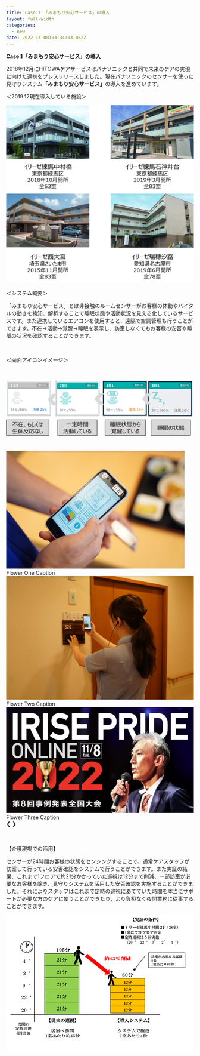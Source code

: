 ```yaml
---
title: Case.1 「みまもり安心サービス」の導入
layout: full-width
categories:
  - new
date: 2022-11-08T03:34:03.062Z
---
```

<span class="text-xm font-bold text-left"><b>Case.1「みまもり安心サービス」の導入</b></span>

<span class="text-xs text-left">2018年12月にHITOWAケアサービスはパナソニックと共同で未来のケアの実現に向けた連携をプレスリリースしました。現在パナソニックのセンサーを使った見守りシステム<strong>「みまもり安心サービス」</strong>の導入を進めています。</span>

</span><span class="text-xs text-left">＜2019.12現在導入している施設＞</span>

![](/images/1574314080-1-.png)

<span class="text-xs  text-left">＜システム概要＞</span>

</span><span class="text-xs  text-black">「みまもり安心サービス」とは非接触のルームセンサーがお客様の体動やバイタルの動きを検知、解析することで睡眠状態や活動状況を見える化しているサービスです。また連携しているエアコンを使用すると、遠隔で空調管理も行うことができます。不在→活動→覚醒→睡眠を表示し、訪室しなくてもお客様の安否や睡眠の状況を確認することができます。</span>

<br>

<span class="text-xs text-left">＜画面アイコンイメージ＞</span>

<br>

![](/images/1573109674.png)

<br>

<div class="relative w-[600px] mx-auto">
        <div class="slide relative">
            <img class="w-full h-\[300px] object-cover"
                src="/images/1599540407.png">
            <div class="absolute bottom-0 w-full px-5 py-3 bg-black/40 text-center text-white">Flower One Caption</div>
        </div>
        <div class="slide relative">
            <img class="w-full h-\[300px] object-cover"
                src="/images/1599540773.png">
            <div class="absolute bottom-0 w-full px-5 py-3 bg-black/40 text-center text-white">Flower Two Caption</div>
        </div>
        <div class="slide relative">
            <img class="w-full h-\[300px] object-cover"
                src="/images/1574302761.png">
            <div class="absolute bottom-0 w-full px-5 py-3 bg-black/40 text-center text-white">Flower Three Caption
            </div>
        </div>
        <a class="absolute left-0 top-1/2 p-4 -translate-y-1/2 bg-black/30 hover:bg-black/50 text-white hover:text-amber-500 cursor-pointer"
            onclick="moveSlide(-1)">❮</a>
        <a class="absolute right-0 top-1/2 p-4 -translate-y-1/2 bg-black/30 hover:bg-black/50 text-white hover:text-amber-500 cursor-pointer"
            onclick="moveSlide(1)">❯</a>
    </div>
    <br>
    <div class="flex justify-center items-center space-x-5">
        <div class="dot w-4 h-4 rounded-full cursor-pointer" onclick="currentSlide(1)"></div>
        <div class="dot w-4 h-4 rounded-full cursor-pointer" onclick="currentSlide(2)"></div>
        <div class="dot w-4 h-4 rounded-full cursor-pointer" onclick="currentSlide(3)"></div>
    </div>
    <script>
        let slideIndex = 1;
        showSlide(slideIndex);
        function moveSlide(moveStep) {
            showSlide(slideIndex += moveStep);
        }
        function currentSlide(n) {
            showSlide(slideIndex = n);
        }
        function showSlide(n) {
            let i;
            const slides = document.getElementsByClassName("slide");
            const dots = document.getElementsByClassName('dot');
            if (n > slides.length) { slideIndex = 1 }
            if (n < 1) { slideIndex = slides.length }
         for (i = 0; i < slides.length; i++) {
                slides[i].classList.add('hidden');
            }
            for (i = 0; i < dots.length; i++) {
                dots[i].classList.remove('bg-yellow-500');
                dots[i].classList.add('bg-green-600');
            }
            slides[slideIndex - 1].classList.remove('hidden');
            dots[slideIndex - 1].classList.remove('bg-green-600');
            dots[slideIndex - 1].classList.add('bg-yellow-500');
        }
    </script>

<br>

<span class="text-xs text-left">【介護現場での活用】</span>

<span class="text-xs">センサーが24時間お客様の状態をセンシングすることで、通常ケアスタッフが訪室して行っている安否確認をシステムで行うことができます。また実証の結果、これまで1フロアで約21分かかっていた巡視は12分まで削減、一部訪室が必要なお客様を除き、見守りシステムを活用した安否確認を実施することができました。それによりスタッフはこれまで定時の巡視にあてていた時間を本当にサポートが必要な方のケアに使うことができたり、より負担なく夜間業務に従事することができます。</span>

![](/images/image-3-.png)

<link href="https://cdn.jsdelivr.net/npm/tailwindcss/dist/tailwind.min.css" rel="stylesheet"> <style>